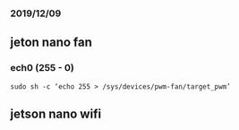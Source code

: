 ### 2019/12/09

## jeton nano fan
### ech0 (255 - 0)
    sudo sh -c ‘echo 255 > /sys/devices/pwm-fan/target_pwm’

## jetson nano wifi
    


